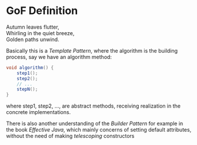 # GoF Definition  
Autumn leaves flutter,  
Whirling in the quiet breeze,  
Golden paths unwind.  

Basically this is a *Template Pattern*, where the algorithm is
the building process, say we have an algorithm method:

```java
void algorithm() {
    step1();
    step2();
    // ...
    stepN();
}
```
where step1, step2, ..., are abstract methods, receiving
realization in the concrete implementations.

There is also another understanding of the *Builder Pattern* for
example in the book *Effective Java*, which mainly concerns of
setting default attributes, without the need of making
*telescoping* constructors


